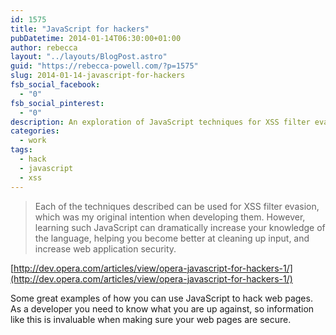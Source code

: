 ```yaml
---
id: 1575
title: "JavaScript for hackers"
pubDatetime: 2014-01-14T06:30:00+01:00
author: rebecca
layout: "../layouts/BlogPost.astro"
guid: "https://rebecca-powell.com/?p=1575"
slug: 2014-01-14-javascript-for-hackers
fsb_social_facebook:
  - "0"
fsb_social_pinterest:
  - "0"
description: An exploration of JavaScript techniques for XSS filter evasion, emphasizing the importance of understanding these methods for improving web application security.
categories:
  - work
tags:
  - hack
  - javascript
  - xss
---
```


> Each of the techniques described can be used for XSS filter evasion, which was my original intention when developing them. However, learning such JavaScript can dramatically increase your knowledge of the language, helping you become better at cleaning up input, and increase web application security.

[http://dev.opera.com/articles/view/opera-javascript-for-hackers-1/](http://dev.opera.com/articles/view/opera-javascript-for-hackers-1/)

Some great examples of how you can use JavaScript to hack web pages. As a developer you need to know what you are up against, so information like this is invaluable when making sure your web pages are secure.
